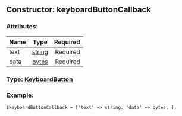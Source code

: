 ## Constructor: keyboardButtonCallback  

### Attributes:

| Name     |    Type       | Required |
|----------|:-------------:|---------:|
|text|[string](../types/string.md) | Required|
|data|[bytes](../types/bytes.md) | Required|


### Type: [KeyboardButton](../types/KeyboardButton.md)

### Example:


```
$keyboardButtonCallback = ['text' => string, 'data' => bytes, ];
```